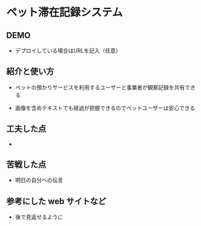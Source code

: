 # ペット滞在記録システム

## DEMO

  - デプロイしている場合はURLを記入（任意）

## 紹介と使い方

  - ペットの預かりサービスを利用するユーザーと事業者が観察記録を共有できる

  - 画像を含めテキストでも経過が把握できるのでペットユーザーは安心できる

## 工夫した点

  - 

## 苦戦した点

  - 明日の自分への伝言

## 参考にした web サイトなど

  - 後で見返せるように